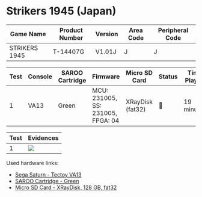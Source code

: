 # Strikers 1945 (Japan)

| Game Name     | Product Number | Version | Area Code | Peripheral Code |
| ------------- | -------------- | ------- | --------- | --------------- |
| STRIKERS 1945 | T-14407G       | V1.01J  | J         | J               |

| Test | Console | SAROO Cartridge | Firmware                          | Micro SD Card    | Status | Time Played |
| ---- | ------- | --------------- | --------------------------------- | ---------------- | ------ | ----------- |
| 1    | VA13    | Green           | MCU: 231005, SS: 231005, FPGA: 04 | XRayDisk (fat32) | :100:  | 19 minutes  |

| Test | Evidences                                                                                        |
| ---- | ------------------------------------------------------------------------------------------------ |
| 1    | [![](https://img.youtube.com/vi/h1JsM3GUI1U/0.jpg)](https://www.youtube.com/watch?v=h1JsM3GUI1U) |

Used hardware links:

- [Sega Saturn - Tectoy VA13](../../../../Info/Consoles/VA13/README.md)
- [SAROO Cartridge - Green](../../../../Info/Cartridges/RetroGameParadiseStore/1.32F/README.md)
- [Micro SD Card - XRayDisk, 128 GB, fat32](../../../../Info/SdCards/XRayDisk/128GB/fat32/README.md)
